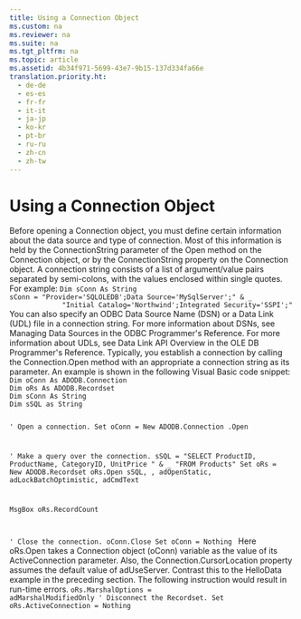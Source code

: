 ```yaml
---
title: Using a Connection Object
ms.custom: na
ms.reviewer: na
ms.suite: na
ms.tgt_pltfrm: na
ms.topic: article
ms.assetid: 4b34f971-5699-43e7-9b15-137d334fa66e
translation.priority.ht: 
  - de-de
  - es-es
  - fr-fr
  - it-it
  - ja-jp
  - ko-kr
  - pt-br
  - ru-ru
  - zh-cn
  - zh-tw
---
```

# Using a Connection Object
<?xml version="1.0" encoding="utf-8"?>
<developerReferenceWithoutSyntaxDocument xmlns="http://ddue.schemas.microsoft.com/authoring/2003/5" xmlns:xlink="http://www.w3.org/1999/xlink" xmlns:xsi="http://www.w3.org/2001/XMLSchema-instance" xsi:schemaLocation="http://ddue.schemas.microsoft.com/authoring/2003/5 http://dduestorage.blob.core.windows.net/ddueschema/developer.xsd">
  <introduction>
    <para>Before opening a <legacyBold>Connection</legacyBold> object, you must define certain information about the data source and type of connection. Most of this information is held by the <legacyItalic>ConnectionString</legacyItalic> parameter of the <legacyLink xlink:href="663defab-5545-4973-9036-24d5882c9737">Open method</legacyLink> on the <legacyBold>Connection</legacyBold> object, or by the <legacyLink xlink:href="3be75b75-4d36-4479-ab64-9a456869252a">ConnectionString property</legacyLink> on the <legacyBold>Connection</legacyBold> object. A connection string consists of a list of argument/value pairs separated by semi-colons, with the values enclosed within single quotes. For example:</para>
    <code>Dim sConn As String
sConn = "Provider='SQLOLEDB';Data Source='MySqlServer';" &amp; _
             "Initial Catalog='Northwind';Integrated Security='SSPI';"</code>
    <alert class="note">
      <para>You can also specify an ODBC Data Source Name (DSN) or a Data Link (UDL) file in a connection string. For more information about DSNs, see <legacyLink xlink:href="67cc4945-4850-4eb4-8da6-b835ddaeca4c">Managing Data Sources</legacyLink> in the ODBC Programmer's Reference. For more information about UDLs, see <legacyLink xlink:href="95c180ea-bd4f-4dca-b95a-576afd135bbc">Data Link API Overview</legacyLink> in the OLE DB Programmer's Reference.</para>
    </alert>
    <para>Typically, you establish a connection by calling the <legacyBold>Connection.Open</legacyBold> method with an appropriate a <legacyItalic>connection string</legacyItalic> as its parameter. An example is shown in the following Visual Basic code snippet:</para>
    <code>Dim oConn As ADODB.Connection
Dim oRs As ADODB.Recordset
Dim sConn As String
Dim sSQL as String



' Open a connection.
Set oConn = New ADODB.Connection
.Open 

' Make a query over the connection.
sSQL = "SELECT ProductID, ProductName, CategoryID, UnitPrice " &amp; _
             "FROM Products"
Set oRs = New ADODB.Recordset
oRs.Open sSQL, , adOpenStatic, adLockBatchOptimistic, adCmdText
                      
MsgBox oRs.RecordCount
        
' Close the connection.
oConn.Close
Set oConn = Nothing
    </code>
    <para>Here <legacyBold>oRs.Open</legacyBold> takes a <legacyBold>Connection</legacyBold> object (<legacyItalic>oConn</legacyItalic>) variable as the value of its <legacyItalic>ActiveConnection</legacyItalic> parameter. Also, the <legacyBold>Connection.CursorLocation</legacyBold> property assumes the default value of <legacyBold>adUseServer</legacyBold>. Contrast this to the <legacyLink xlink:href="de4bcd56-dac2-45e6-95ab-9fd7f25878fc">HelloData</legacyLink> example in the preceding section. The following instruction would result in run-time errors. </para>
    <code>oRs.MarshalOptions = adMarshalModifiedOnly
' Disconnect the Recordset.
Set oRs.ActiveConnection = Nothing</code>
  </introduction>
  <relatedTopics />
</developerReferenceWithoutSyntaxDocument>